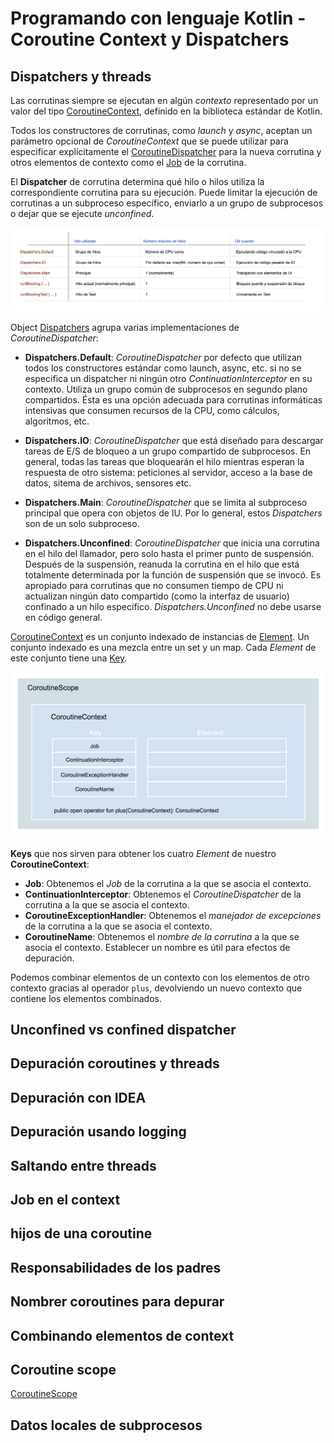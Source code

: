 # Programando con lenguaje Kotlin - Coroutine Context y Dispatchers

## Dispatchers y threads

Las corrutinas siempre se ejecutan en algún *contexto* representado por un valor del tipo [CoroutineContext](https://kotlinlang.org/api/latest/jvm/stdlib/kotlin.coroutines/-coroutine-context/), definido en la biblioteca estándar de Kotlin.

Todos los constructores de corrutinas, como *launch* y *async*, aceptan un parámetro opcional de *CoroutineContext* que se puede utilizar para especificar explícitamente el [CoroutineDispatcher](https://kotlin.github.io/kotlinx.coroutines/kotlinx-coroutines-core/kotlinx.coroutines/-coroutine-dispatcher/index.html) para la nueva corrutina y otros elementos de contexto como el [Job](https://kotlin.github.io/kotlinx.coroutines/kotlinx-coroutines-core/kotlinx.coroutines/-job/index.html) de la corrutina.

El **Dispatcher** de corrutina determina qué hilo o hilos utiliza la correspondiente corrutina para su ejecución.
Puede limitar la ejecución de corrutinas a un subproceso específico, enviarlo a un grupo de subprocesos o dejar que se ejecute *unconfined*.

<img src="https://raw.githubusercontent.com/arbems/Kotlin-Programming-Language/master/src/coroutines/coroutineContextAndDispatchers/0001.png" witdh="600"/>

Object [Dispatchers](https://kotlin.github.io/kotlinx.coroutines/kotlinx-coroutines-core/kotlinx.coroutines/-dispatchers/index.html) agrupa varias implementaciones de *CoroutineDispatcher*:

* **Dispatchers.Default**: *CoroutineDispatcher* por defecto que utilizan todos los constructores estándar como launch, async, etc. si no se especifica un dispatcher ni ningún otro *ContinuationInterceptor* en su contexto. Utiliza un grupo común de subprocesos en segundo plano compartidos. Ésta es una opción adecuada para corrutinas informáticas intensivas que consumen recursos de la CPU, como cálculos, algoritmos, etc.

* **Dispatchers.IO**: *CoroutineDispatcher* que está diseñado para descargar tareas de E/S de bloqueo a un grupo compartido de subprocesos. En general, todas las tareas que bloquearán el hilo mientras esperan la respuesta de otro sistema: peticiones al servidor, acceso a la base de datos, sitema de archivos, sensores etc.

* **Dispatchers.Main**: *CoroutineDispatcher* que se limita al subproceso principal que opera con objetos de IU. Por lo general, estos *Dispatchers* son de un solo subproceso.

* **Dispatchers.Unconfined**: *CoroutineDispatcher* que inicia una corrutina en el hilo del llamador, pero solo hasta el primer punto de suspensión. Después de la suspensión, reanuda la corrutina en el hilo que está totalmente determinada por la función de suspensión que se invocó. Es apropiado para corrutinas que no consumen tiempo de CPU ni actualizan ningún dato compartido (como la interfaz de usuario) confinado a un hilo específico. *Dispatchers.Unconfined* no debe usarse en código general.

[CoroutineContext](https://kotlinlang.org/api/latest/jvm/stdlib/kotlin.coroutines/-coroutine-context/) es un conjunto indexado de instancias de [Element](https://kotlinlang.org/api/latest/jvm/stdlib/kotlin.coroutines/-coroutine-context/-element/). Un conjunto indexado es una mezcla entre un set y un map. Cada *Element* de este conjunto tiene una [Key](https://kotlinlang.org/api/latest/jvm/stdlib/kotlin.coroutines/-coroutine-context/-key.html).

<img src="https://raw.githubusercontent.com/arbems/Android-with-Kotlin-Architecture-Components/master/Corrutinas%20kotlin%20con%20componentes%20de%20la%20arquitectura/0001.png" width="600" /><br>

**Keys** que nos sirven para obtener los cuatro *Element* de nuestro **CoroutineContext**:

* **Job**: Obtenemos el *Job* de la corrutina a la que se asocia el contexto.
* **ContinuationInterceptor**: Obtenemos el *CoroutineDispatcher* de la corrutina a la que se asocia el contexto.
* **CoroutineExceptionHandler**: Obtenemos el *manejador de excepciones* de la corrutina a la que se asocia el contexto.
* **CoroutineName**: Obtenemos el *nombre de la corrutina* a la que se asocia el contexto. Establecer un nombre es útil para efectos de depuración.

Podemos combinar elementos de un contexto con los elementos de otro contexto gracias al operador `plus`, devolviendo un nuevo contexto que contiene los elementos combinados.

## Unconfined vs confined dispatcher
## Depuración coroutines y threads
## Depuración con IDEA
## Depuración usando logging
## Saltando entre threads
## Job en el context
## hijos de una coroutine
## Responsabilidades de los padres
## Nombrer coroutines para depurar
## Combinando elementos de context
## Coroutine scope

[CoroutineScope](https://kotlin.github.io/kotlinx.coroutines/kotlinx-coroutines-core/kotlinx.coroutines/-coroutine-scope/index.html)

## Datos locales de subprocesos


